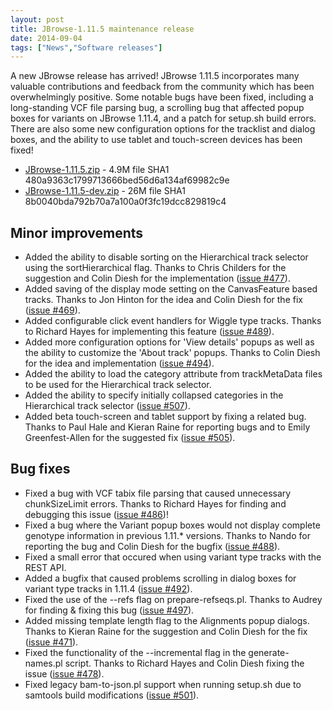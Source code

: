 ```yaml
---
layout: post
title: JBrowse-1.11.5 maintenance release
date: 2014-09-04
tags: ["News","Software releases"]
---
```


A new JBrowse release has arrived! JBrowse 1.11.5 incorporates many valuable contributions and feedback from the community which has been overwhelmingly positive. Some notable bugs have been fixed, including a long-standing VCF file parsing bug, a scrolling bug that affected popup boxes for variants on JBrowse 1.11.4, and a patch for setup.sh build errors. There are also some new configuration options for the tracklist and dialog boxes, and the ability to use tablet and touch-screen devices has been fixed!

*   [JBrowse-1.11.5.zip](https://jbrowse.org/releases/JBrowse-1.11.5.zip) - 4.9M
file SHA1 480a9363c1799713666bed56d6a134af69982c9e
*   [JBrowse-1.11.5-dev.zip](https://jbrowse.org/releases/JBrowse-1.11.5-dev.zip) - 26M
file SHA1 8b0040bda792b70a7a100a0f3fc19dcc829819c4

## Minor improvements

*   Added the ability to disable sorting on the Hierarchical track selector using the sortHierarchical flag. Thanks to Chris Childers for the suggestion and Colin Diesh for the implementation ([issue #477](https://github.com/gmod/jbrowse/issues/477)).
*   Added saving of the display mode setting on the CanvasFeature based tracks. Thanks to Jon Hinton for the idea and Colin Diesh for the fix ([issue #469](https://github.com/gmod/jbrowse/issues/469)).
*   Added configurable click event handlers for Wiggle type tracks. Thanks to Richard Hayes for implementing this feature ([issue #489](https://github.com/gmod/jbrowse/issues/489)).
*   Added more configuration options for 'View details' popups as well as the ability to customize the 'About track' popups. Thanks to Colin Diesh for the idea and implementation ([issue #494](https://github.com/gmod/jbrowse/issues/494)).
*   Added the ability to load the category attribute from trackMetaData files to be used for the Hierarchical track selector.
*   Added the ability to specify initially collapsed categories in the Hierarchical track selector ([issue #507](https://github.com/gmod/jbrowse/issues/507)).
*   Added beta touch-screen and tablet support by fixing a related bug. Thanks to Paul Hale and Kieran Raine for reporting bugs and to Emily Greenfest-Allen for the suggested fix ([issue #505](https://github.com/gmod/jbrowse/issues/505)).

## Bug fixes

*   Fixed a bug with VCF tabix file parsing that caused unnecessary chunkSizeLimit errors. Thanks to Richard Hayes for finding and debugging this issue ([issue #486](https://github.com/gmod/jbrowse/issues/486))!
*   Fixed a bug where the Variant popup boxes would not display complete genotype information in previous 1.11.* versions. Thanks to Nando for reporting the bug and Colin Diesh for the bugfix ([issue #488](https://github.com/gmod/jbrowse/issues/488)).
*   Fixed a small error that occured when using variant type tracks with the REST API.
*   Added a bugfix that caused problems scrolling in dialog boxes for variant type tracks in 1.11.4 ([issue #492](https://github.com/gmod/jbrowse/issues/492)).
*   Fixed the use of the --refs flag on prepare-refseqs.pl. Thanks to Audrey for finding & fixing this bug ([issue #497](https://github.com/gmod/jbrowse/issues/497)).
*   Added missing template length flag to the Alignments popup dialogs. Thanks to Kieran Raine for the suggestion and Colin Diesh for the fix ([issue #471](https://github.com/gmod/jbrowse/issues/471)).
*   Fixed the functionality of the --incremental flag in the generate-names.pl script. Thanks to Richard Hayes and Colin Diesh fixing the issue ([issue #478](https://github.com/gmod/jbrowse/issues/478)).
*   Fixed legacy bam-to-json.pl support when running setup.sh due to samtools build modifications ([issue #501](https://github.com/gmod/jbrowse/issues/501)).

